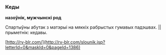 ### Кеды
**назоўнік, мужчынскі род**

Спартыўны абутак з матэрыі на мяккіх рабрыстых гумавых падэшвах. || прыметнік: кедавы.

<a rel="author">[http://rv-blr.com/](http://rv-blr.com/slounik.jsp?letterId=0&maskId=0&pageId=1386)</a>
